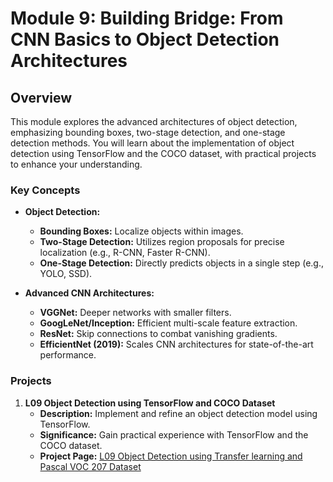 # Module 9: Building Bridge: From CNN Basics to Object Detection Architectures

## Overview

This module explores the advanced architectures of object detection, emphasizing bounding boxes, two-stage detection, and one-stage detection methods. You will learn about the implementation of object detection using TensorFlow and the COCO dataset, with practical projects to enhance your understanding.

### Key Concepts

- **Object Detection:**
  - **Bounding Boxes:** Localize objects within images.
  - **Two-Stage Detection:** Utilizes region proposals for precise localization (e.g., R-CNN, Faster R-CNN).
  - **One-Stage Detection:** Directly predicts objects in a single step (e.g., YOLO, SSD).

- **Advanced CNN Architectures:**
  - **VGGNet:** Deeper networks with smaller filters.
  - **GoogLeNet/Inception:** Efficient multi-scale feature extraction.
  - **ResNet:** Skip connections to combat vanishing gradients.
  - **EfficientNet (2019):** Scales CNN architectures for state-of-the-art performance.

### Projects

1. **L09 Object Detection using TensorFlow and COCO Dataset**
   - **Description:** Implement and refine an object detection model using TensorFlow.
   - **Significance:** Gain practical experience with TensorFlow and the COCO dataset.
   - **Project Page:** [L09 Object Detection using Transfer learning and Pascal VOC 207 Dataset](https://github.com/quyendinh096/Computer-Vision-Portfolio/blob/b4839ee4861b757710bb064d095bc767cd177767/Module8_CNN_Architectures_and_Transfer_Learning/A08_AI%20Hawk_Jaya_Verma_ITAI_1378.docx)


